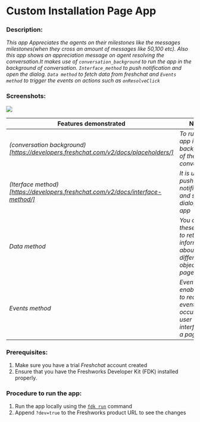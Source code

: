 # Custom Installation Page App

### Description:

_This app Appreciates the agents on their milestones like the messages milestones(when they cross an amount of messages like 50,100 etc). Also this app shows an appreciation message on agent resolving the conversation.It makes use of `conversation_background` to run the app in the background of conversation. `Interface_method` to push notification and open the dialog. `Data method` to fetch data from freshchat and `Events method` to trigger the events on actions such as `onResolveClick`_

### Screenshots:

 ![](screenshots/appView.png)

Features demonstrated | Notes
-------------------- | ------
 _(conversation background)[https://developers.freshchat.com/v2/docs/placeholders/]_ | _To run the app in background of the conversation_
 _(Iterface method)[https://developers.freshchat.com/v2/docs/interface-method/]_ | _It is used to push notification and show dialog in this app_
 _Data method_ | _You can use these APIs to retrieve information about different objects on a page._
 _Events method_ | _Event APIs enable you to react to events that occur in the user interface of a page_


### Prerequisites:
1. Make sure you have a trial *Freshchat* account created
2. Ensure that you have the Freshworks Developer Kit (FDK) installed properly.


### Procedure to run the app:
1. Run the app locally using the [`fdk run`](https://developers.freshchat.com/v2/docs/freshworks-cli/#run) command
2. Append `?dev=true` to the Freshworks product URL to see the changes
